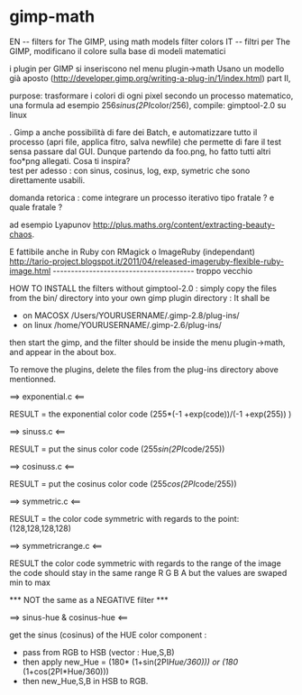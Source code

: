 gimp-math
=========

EN -- filters for The GIMP, using math models filter colors
IT -- filtri per The GIMP, modificano il colore sulla base di modeli matematici

  i plugin per GIMP si inseriscono nel menu plugin->math
  Usano un modello già aposto (http://developer.gimp.org/writing-a-plug-in/1/index.html) part II,

  purpose:  trasformare i colori di ogni pixel secondo un processo matematico, una formula ad esempio 256*sinus(2PI*color/256),
  compile:  gimptool-2.0 su linux

. Gimp a anche possibilità di fare dei Batch, e automatizzare tutto il processo (apri file, applica fitro, salva newfile) che permette di fare il test sensa passare dal GUI. Dunque partendo da foo.png, ho fatto tutti altri foo*png allegati. Cosa ti inspira?  
  test per adesso : con sinus, cosinus, log, exp, symetric che sono direttamente usabili.
  
  domanda retorica : come integrare un processo iterativo tipo fratale ? e quale fratale ?

  ad esempio Lyapunov http://plus.maths.org/content/extracting-beauty-chaos. 


   E fattibile anche in Ruby con RMagick o ImageRuby (independant) http://tario-project.blogspot.it/2011/04/released-imageruby-flexible-ruby-image.html 
   --------------------------------------- troppo vecchio



HOW TO INSTALL the filters without gimptool-2.0 :
simply copy the files from the bin/ directory into your own gimp plugin directory :
It shall be 
* on MACOSX   /Users/YOURUSERNAME/.gimp-2.8/plug-ins/
* on linux    /home/YOURUSERNAME/.gimp-2.6/plug-ins/

then start the gimp, and the filter should be inside the menu plugin->math, and appear in the about box.

To remove the plugins, delete the files from the plug-ins directory above mentionned.



==> exponential.c <==

 RESULT = the exponential color code (255*(-1 +exp(code))/(-1 +exp(255)) ) 


==> sinuss.c <==

RESULT = put the sinus color code (255*sin(2PI*code/255)) 


==> cosinuss.c <==

RESULT = put the cosinus color code (255*cos(2PI*code/255)) 


==> symmetric.c <==
 
RESULT = the color code symmetric with regards to the point: (128,128,128,128) 


==> symmetricrange.c <==

RESULT the color code symmetric with regards to the range  of the image
   the code should stay in the same range R G B A but the values are swaped min to max

  *** NOT the same as a NEGATIVE filter ***

==> sinus-hue & cosinus-hue <==

get the sinus (cosinus) of the HUE color component :
* pass from RGB to HSB (vector : Hue,S,B)
* then apply new_Hue = (180* (1+sin(2PI*Hue/360))) or (180* (1+cos(2PI*Hue/360)))
* then new_Hue,S,B in HSB to RGB.
